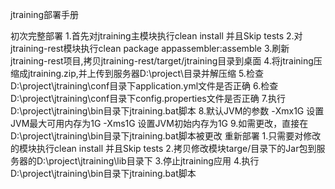 jtraining部署手册

初次完整部署
	1.首先对jtraining主模块执行clean install 并且Skip tests
	2.对jtraining-rest模块执行clean package appassembler:assemble
	3.刷新jtraining-rest项目,拷贝jtraining-rest/target/jtraining目录到桌面
	4.将jtraining压缩成jtraining.zip,并上传到服务器D:\project\目录并解压缩
	5.检查D:\project\jtraining\conf目录下application.yml文件是否正确
	6.检查D:\project\jtraining\conf目录下config.properties文件是否正确
	7.执行D:\project\jtraining\bin目录下jtraining.bat脚本
	8.默认JVM的参数
		 -Xmx1G 设置JVM最大可用内存为1G
		 -Xms1G 设置JVM初始内存为1G
	9.如需更改，直接在D:\project\jtraining\bin目录下jtraining.bat脚本被更改
重新部署
	1.只需要对修改的模块执行clean install 并且Skip tests
	2.拷贝修改模块targe/目录下的Jar包到服务器的D:\project\jtraining\lib目录下
	3.停止jtraining应用
	4.执行D:\project\jtraining\bin目录下jtraining.bat脚本